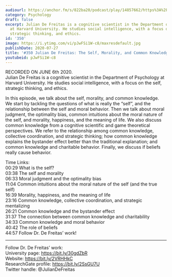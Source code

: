 ```yaml
---
audiourl: https://anchor.fm/s/822ba20/podcast/play/14857662/https%3A%2F%2Fd3ctxlq1ktw2nl.cloudfront.net%2Fproduction%2F2020-5-7%2F80240103-44100-2-724d2c9a1b82b.m4a
category: Psychology
draft: false
excerpt: Julian De Freitas is a cognitive scientist in the Department of Psychology
  at Harvard University. He studies social intelligence, with a focus on the self,
  strategic thinking, and ethics.
id: '350'
image: https://i.ytimg.com/vi/pJwFSi1W-c8/maxresdefault.jpg
publishDate: 2020-07-27
title: '#350 Julian De Freitas: The Self, Morality, and Common Knowledge'
youtubeid: pJwFSi1W-c8
---
```

<div class="timelinks">

RECORDED ON JUNE 6th 2020.  
Julian De Freitas is a cognitive scientist in the Department of Psychology at Harvard University. He studies social intelligence, with a focus on the self, strategic thinking, and ethics.

In this episode, we talk about the self, morality, and common knowledge. We start by tackling the questions of what is really the “self”, and the relationship between the self and moral behavior. Then we talk about moral judgment, the optimality bias, common intuitions about the moral nature of the self, and morality, happiness, and the meaning of life. We also discuss common knowledge from a cognitive scientific and game theoretical perspectives. We refer to the relationship among common knowledge, collective coordination, and strategic thinking; how common knowledge explains the bystander effect better than the traditional explanation; and common knowledge and charitable behavior. Finally, we discuss if beliefs really cause behavior.

Time Links:  
<time>00:29</time> What is the self?  
<time>03:38</time> The self and morality  
<time>06:33</time> Moral judgment and the optimality bias  
<time>11:04</time> Common intuitions about the moral nature of the self (and the true self)  
<time>16:39</time> Morality, happiness, and the meaning of life  
<time>23:16</time> Common knowledge, collective coordination, and strategic mentalizing  
<time>26:21</time> Common knowledge and the bystander effect  
<time>31:37</time> The connection between common knowledge and charitability  
<time>34:33</time> Common knowledge and moral behavior  
<time>40:42</time> The role of beliefs  
<time>44:57</time> Follow Dr. De Freitas’ work!

---

Follow Dr. De Freitas’ work:  
University page: https://bit.ly/30gdZbR  
Website: https://bit.ly/2VRHHkC  
ResearchGate profile: https://bit.ly/2SsGU7U  
Twitter handle: @JulianDeFreitas
</div>

